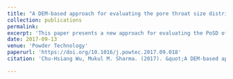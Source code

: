 ```yaml
---
title: "A DEM-based approach for evaluating the pore throat size distribution of a filter medium"
collection: publications
permalink: 
excerpt: 'This paper presents a new approach for evaluating the PoSD of a filter medium using a discrete element method (DEM). Good agreement was observed between the simulated and theoretical PoSDs in an ideal sieve and a simple cubic packing case. The study showed that for a monodisperse random close packing (RCP) of spherical grains, the largest pore throat is about 1/4.5 of the grain size, and the smallest pore throat is about 1/6.6 of the grain size. For a polydisperse RCP formed by 20–40 mesh grains, the largest pore throat is about 1/5.3 of the effective grain size, and the smallest pore throat is about 1/10 of the effective grain size. The approach can be easily extended to evaluate the PoSD of any type of filter medium, including RCPs with any PSD. The PoSD computed provides essential information for filter layer design and selection.'
date: 2017-09-13
venue: 'Powder Technology'
paperurl: 'https://doi.org/10.1016/j.powtec.2017.09.018'
citation: 'Chu-Hsiang Wu, Mukul M. Sharma. (2017). &quot;A DEM-based approach for evaluating the pore throat size distribution of a filter medium.&quot; <i>Powder Technology</i>, ISSN 0032-5910. https://doi.org/10.1016/j.powtec.2017.09.018'

---
```

